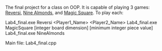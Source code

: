 The final project for a class on OOP. It is capable of playing 3 games: [Reversi](https://en.wikipedia.org/wiki/Reversi), [Nine Almonds](http://www.pedagonet.com/mathgenius/test229.html), and [Magic Square](https://en.wikipedia.org/wiki/Magic_square). To play each:

Lab4_final.exe Reversi <Player1_Name> <Player2_Name>
Lab4_final.exe MagicSquare [integer board dimension] [minimum integer piece value]
Lab4_final.exe NineAlmonds


Main file: Lab4_final.cpp